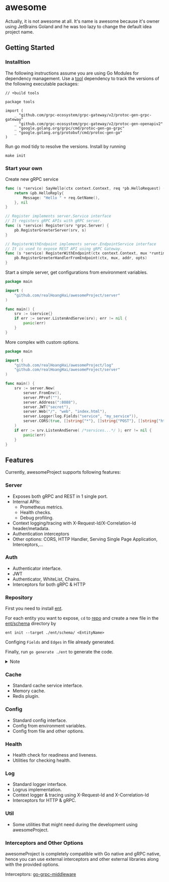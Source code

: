 # awesome

Actually, it is not awesome at all. It's name is awesome because it's owner 
using JetBrains Goland and he was too lazy to change the default idea project
name.

## Getting Started

### Installtion

The following instructions assume you are using Go Modules for dependency 
management. Use a [tool](./tools.go) dependency to track the versions of the following 
executable packages:

	// +build tools
	
	package tools
	
	import (
		_ "github.com/grpc-ecosystem/grpc-gateway/v2/protoc-gen-grpc-gateway"
		_ "github.com/grpc-ecosystem/grpc-gateway/v2/protoc-gen-openapiv2"
		_ "google.golang.org/grpc/cmd/protoc-gen-go-grpc"
		_ "google.golang.org/protobuf/cmd/protoc-gen-go"
	)

Run go mod tidy to resolve the versions. Install by running
	
	make init

### Start your own

Create new gRPC service

```go
func (s *service) SayHello(ctx context.Context, req *pb.HelloRequest) (*pb.HelloReply, error) {
    return &pb.HelloReply{
        Message: "Hello " + req.GetName(),
    }, nil
}

// Register implements server.Service interface
// It registers gRPC APIs with gRPC server.
func (s *service) Register(srv *grpc.Server) {
    pb.RegisterGreeterServer(srv, s)
}

// RegisterWithEndpoint implements server.EndpointService interface
// It is used to expose REST API using gRPC Gateway.
func (s *service) RegisterWithEndpoint(ctx context.Context, mux *runtime.ServeMux, addr string, opts []grpc.DialOption) {
    pb.RegisterGreeterHandlerFromEndpoint(ctx, mux, addr, opts)
}
```

Start a simple server, get configurations from environment variables.

```go
package main

import (
    "github.com/realHoangHai/awesomeProject/server"
)

func main() {
    srv := &service{}
    if err := server.ListenAndServe(srv); err != nil {
        panic(err)
    }
}
```

More complex with custom options.

```go
package main

import (
    "github.com/realHoangHai/awesomeProject/log"
    "github.com/realHoangHai/awesomeProject/server"
)

func main() {
    srv := server.New(
        server.FromEnv(),
        server.PProf(""),
        server.Address(":8088"),
        server.JWT("secret"),
        server.Web("/", "web", "index.html"),
        server.Logger(log.Fields("service", "my_service")),
        server.CORS(true, []string{"*"}, []string{"POST"}, []string{"http://localhost:8088"}),
    )
    if err := srv.ListenAndServe( /*services...*/ ); err != nil {
        panic(err)
    }
}

```

## Features

Currently, awesomeProject supports following features:

### Server

- Exposes both gRPC and REST in 1 single port.
- Internal APIs:
	- Prometheus metrics.
	- Health checks.
	- Debug profiling.
- Context logging/tracing with X-Request-Id/X-Correlation-Id header/metadata.
- Authentication interceptors
- Other options: CORS, HTTP Handler, Serving Single Page Application, Interceptors,...

### Auth

- Authenticator interface.
- JWT
- Authenticator, WhiteList, Chains.
- Interceptors for both gRPC & HTTP


### Repository

First you need to install [ent](https://entgo.io/).

For each entity you want to expose, `cd` to [repo](./internal/repo) and create a 
new file in the [ent/schema](./internal/repo/ent/schema) directory by 

 	ent init --target ./ent/schema/ <EntityName>

Configing `Fields` and `Edges` in file already generated.

Finally, run `go generate ./ent` to generate the code.

<details>

<summary>Note</summary>

- [generate.go](./internal/repo/ent/generate.go) is a helper to generate entities.
It is already exists before.

- You are still in the [repo](./internal/repo) directory while `init` and `gen`. If not, you must change
the command

</details>


### Cache

- Standard cache service interface.
- Memory cache.
- Redis plugin.

### Config

- Standard config interface.
- Config from environment variables.
- Config from file and other options.

### Health

- Health check for readiness and liveness.
- Utilities for checking health.

### Log

- Standard logger interface.
- Logrus implementation.
- Context logger & tracing using X-Request-Id and X-Correlation-Id
- Interceptors for HTTP & gRPC.

### Util

- Some utilities that might need during the development using awesomeProject.

### Interceptors and Other Options

awesomeProject is completely compatible with Go native and gRPC native, hence you can use external interceptors and other external libraries along with the provided options.

Interceptors: [go-grpc-middleware](https://github.com/grpc-ecosystem/go-grpc-middleware)